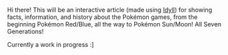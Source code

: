 Hi there! This will be an interactive article (made using [Idyll](https://idyll-lang.org/)) for showing facts, information,
and history about the Pokémon games, from the beginning Pokémon Red/Blue, all
the way to Pokémon Sun/Moon! All Seven Generations!

Currently a work in progress :]
